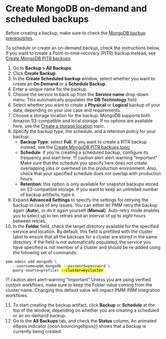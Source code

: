 # Create MongoDB on-demand and scheduled backups

Before creating a backup, make sure to check the [MongoDB backup prerequisites](../backup/mongo-prerequisites.md).

To schedule or create an on-demand backup, check the instructions below. If you want to create a Point-in-time-recovery (PITR) backup instead, see [Create MongoDB PITR backups](create_PITR_mongo.md).

1. Go to <i class="uil uil-history"></i> **Backup > All Backups**.
2. Click <i class="uil uil-plus-square"></i> **Create Backup**.
3. In the **Create Scheduled backup** window, select whether you want to create an **On Demand** or a **Schedule Backup**.
4. Enter a unique name for the backup.
5. Choose the service to back up from the **Service name** drop-down menu. This automatically populates the **DB Technology** field.
6. Select whether you want to create a **Physical** or **Logical** backup of your data, depending on your use case and requirements.
7. Choose a storage location for the backup. MongoDB supports both Amazon S3-compatible and local storage. If no options are available here, see the [Create a storage location](prepare_storage_location.md) topic.
8. Specify the backup type, the schedule, and a retention policy for your backup:
    - **Backup Type**: select **Full**. If you want to create a PITR backup instead, see the [Create MongoDB PITR backups topic](../backup/create_PITR_mongo.md)
    - **Schedule**: if you're creating a scheduled backup, configure its frequency and start time.
    !!! caution alert alert-warning "Important"
    Make sure that the schedule you specify here does not create overlapping jobs or overhead on the production environment. Also, check that your specified schedule does not overlap with production hours.
    - **Retention**: this option is only available for snapshot backups stored on S3-compatible storage. If you want to keep an unlimited number of backup artifacts, type `0`.
9. Expand **Advanced Settings** to specify the settings for retrying the backup in case of any issues. You can either let PMM retry the backup again (**Auto**), or do it again yourself (**Manual**). Auto-retry mode enables you to select up to ten retries and an interval of up to eight hours between retries. <a id="folder-field"></a>
10. In the **Folder** field, check the target directory available for the specified service and location. By default, this field is prefilled with the cluster label to ensure that all the backups for a cluster are stored in the same directory. If the field is not automatically populated, the service you have specified is not member of a cluster and should be re-added using the following set of commands:
   <pre><code>pmm-admin add mongodb \
   --username=pmm_mongodb --password=password \
   query-source=profiler <mark>--cluster=mycluster</mark></code></pre>
!!! caution alert alert-warning "Important"
Unless you are using verified custom workflows, make sure to keep the Folder value coming from the cluster name. Changing this default value will impact PMM-PBM integration workflows.

11. To start creating the backup artifact, click **Backup** or **Schedule** at the top of the window, depending on whether you are creating a scheduled or an on-demand backup.
12. Go to the **All Backups** tab, and check the **Status** column. An animated ellipsis indicator {{icon.bouncingellipsis}} shows that a backup is currently being created.
